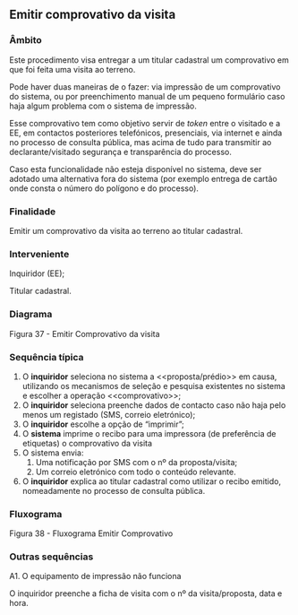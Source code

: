 ## Emitir comprovativo da visita

### Âmbito

Este procedimento visa entregar a um titular cadastral um comprovativo em que foi feita uma visita ao terreno.

Pode haver duas maneiras de o fazer: via impressão de um comprovativo do sistema, ou por preenchimento manual de um pequeno formulário caso haja algum problema com o sistema de impressão.

Esse comprovativo tem como objetivo servir de _token_ entre o visitado e a EE, em contactos posteriores telefónicos, presenciais, via internet e ainda no processo de consulta pública, mas acima de tudo para transmitir ao declarante/visitado segurança e transparência do processo.

Caso esta funcionalidade não esteja disponível no sistema, deve ser adotado uma alternativa fora do sistema \(por exemplo entrega de cartão onde consta o número do polígono e do processo\).

### Finalidade

Emitir um comprovativo da visita ao terreno ao titular cadastral.

### Interveniente

Inquiridor \(EE\);

Titular cadastral.

### Diagrama



Figura 37 - Emitir Comprovativo da visita

### Sequência típica

1. O **inquiridor** seleciona no sistema a &lt;&lt;proposta/prédio&gt;&gt; em causa, utilizando os mecanismos de seleção e pesquisa existentes no sistema e escolher a operação &lt;&lt;comprovativo&gt;&gt;;
2. O **inquiridor** seleciona preenche dados de contacto caso não haja pelo menos um registado \(SMS, correio eletrónico\);
3. O **inquiridor** escolhe a opção de “imprimir”;
4. O **sistema** imprime o recibo para uma impressora \(de preferência de etiquetas\) o comprovativo da visita
5. O sistema envia:
   1. Uma notificação por SMS com o nº da proposta/visita;
   2. Um correio eletrónico com todo o conteúdo relevante.
6. O **inquiridor** explica ao titular cadastral como utilizar o recibo emitido, nomeadamente no processo de consulta pública.

### Fluxograma

Figura 38 - Fluxograma Emitir Comprovativo

### Outras sequências

A1. O equipamento de impressão não funciona

O inquiridor preenche a ficha de visita com o nº da visita/proposta, data e hora.

